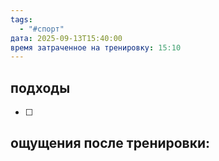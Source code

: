 ```yaml
---
tags:
  - "#спорт"
дата: 2025-09-13T15:40:00
время затраченное на тренировку: 15:10
---
```


## подходы

 - [ ] 

 
## ощущения после тренировки:


